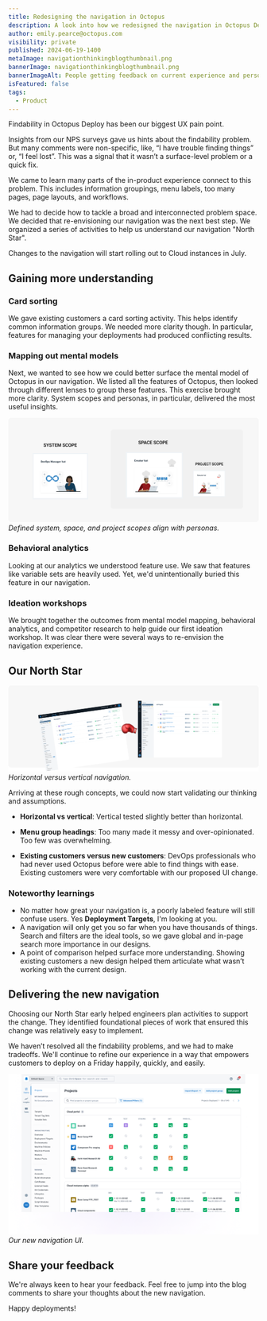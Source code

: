 ```yaml
---
title: Redesigning the navigation in Octopus
description: A look into how we redesigned the navigation in Octopus Deploy.
author: emily.pearce@octopus.com
visibility: private
published: 2024-06-19-1400
metaImage: navigationthinkingblogthumbnail.png
bannerImage: navigationthinkingblogthumbnail.png
bannerImageAlt: People getting feedback on current experience and person envisioning a new experience.
isFeatured: false
tags: 
  - Product
---
```


Findability in Octopus Deploy has been our biggest UX pain point.

Insights from our NPS surveys gave us hints about the findability problem. But many comments were non-specific, like, “I have trouble finding things” or, “I feel lost”. This was a signal that it wasn’t a surface-level problem or a quick fix. 

We came to learn many parts of the in-product experience connect to this problem. This includes information groupings, menu labels, too many pages, page layouts, and workflows. 

We had to decide how to tackle a broad and interconnected problem space. We decided that re-envisioning our navigation was the next best step. We organized a series of activities to help us understand our navigation "North Star".

Changes to the navigation will start rolling out to Cloud instances in July. 

## Gaining more understanding

### Card sorting

We gave existing customers a card sorting activity. This helps identify common information groups. We needed more clarity though. In particular, features for managing your deployments had produced conflicting results.

### Mapping out mental models

Next, we wanted to see how we could better surface the mental model of Octopus in our navigation. We listed all the features of Octopus, then looked through different lenses to group these features. This exercise brought more clarity. System scopes and personas, in particular, delivered the most useful insights.

![Groups of system, space, and projects aligns with personas](mental-models.png)*Defined system, space, and project scopes align with personas.*

### Behavioral analytics

Looking at our analytics we understood feature use. We saw that features like variable sets are heavily used. Yet, we'd unintentionally buried this feature in our navigation.

### Ideation workshops

We brought together the outcomes from mental model mapping, behavioral analytics, and competitor research to help guide our first ideation workshop. It was clear there were several ways to re-envision the navigation experience.

## Our North Star

![Vertical screen shot winning over horizontal](north-star.png)*Horizontal versus vertical navigation.*

Arriving at these rough concepts, we could now start validating our thinking and assumptions.

- **Horizontal vs vertical**: Vertical tested slightly better than horizontal.

- **Menu group headings**: Too many made it messy and over-opinionated. Too few was overwhelming. 
- **Existing customers versus new customers**: DevOps professionals who had never used Octopus before were able to find things with ease. Existing customers were very comfortable with our proposed UI change.

### Noteworthy learnings

- No matter how great your navigation is, a poorly labeled feature will still confuse users. Yes **Deployment Targets**, I'm looking at you.
- A navigation will only get you so far when you have thousands of things. Search and filters are the ideal tools, so we gave global and in-page search more importance in our designs.
- A point of comparison helped surface more understanding. Showing existing customers a new design helped them articulate what wasn’t working with the current design.

## Delivering the new navigation

Choosing our North Star early helped engineers plan activities to support the change. They identified foundational pieces of work that ensured this change was relatively easy to implement.

We haven’t resolved all the findability problems, and we had to make tradeoffs. We'll continue to refine our experience in a way that empowers customers to deploy on a Friday happily, quickly, and easily. 

![Screen shot of the new vertical navigation](newui3.png)*Our new navigation UI.*

## Share your feedback

We're always keen to hear your feedback. Feel free to jump into the blog comments to share your thoughts about the new navigation. 

Happy deployments!

